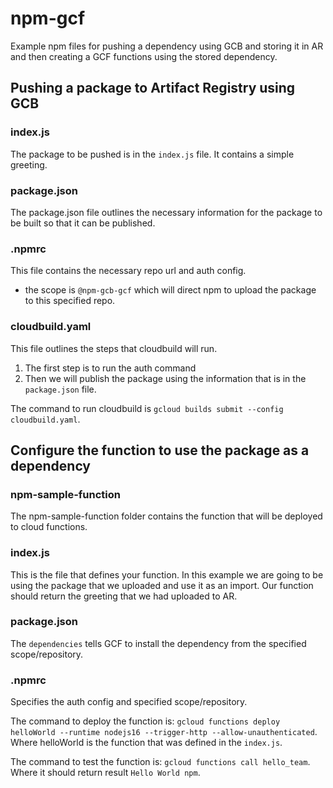 # npm-gcf
Example npm files for pushing a dependency using GCB and storing it in AR and then creating a GCF functions using the stored dependency.

## Pushing a package to Artifact Registry using GCB
### index.js
The package to be pushed is in the `index.js` file. It contains a simple greeting.

### package.json
The package.json file outlines the necessary information for the package to be built so that it can be published. 

### .npmrc
This file contains the necessary repo url and auth config. 
  - the scope is `@npm-gcb-gcf` which will direct npm to upload the package to this specified repo. 

### cloudbuild.yaml
This file outlines the steps that cloudbuild will run. 
1. The first step is to run the auth command
2. Then we will publish the package using the information that is in the `package.json` file.

The command to run cloudbuild is `gcloud builds submit --config cloudbuild.yaml`.

## Configure the function to use the package as a dependency
### npm-sample-function
The npm-sample-function folder contains the function that will be deployed to cloud functions. 

### index.js
This is the file that defines your function. In this example we are going to be using the package that we uploaded and use it as an import. Our function should return the greeting that we had uploaded to AR. 

### package.json
The `dependencies` tells GCF to install the dependency from the specified scope/repository.

### .npmrc
Specifies the auth config and specified scope/repository.

The command to deploy the function is: 
`gcloud functions deploy helloWorld --runtime nodejs16 --trigger-http --allow-unauthenticated`. Where helloWorld is the function that was defined in the `index.js`.

The command to test the function is: 
`gcloud functions call hello_team`. Where it should return result `Hello World npm`.
